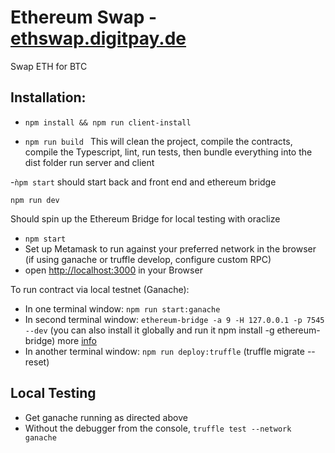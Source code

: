#  Ethereum Swap - [ethswap.digitpay.de](http://ethswap.digitpay.de)

Swap ETH for BTC

## Installation:

- `npm install && npm run client-install`


- `npm run build `  This will clean the project, compile the contracts, compile the Typescript, lint, run tests, then bundle everything into the dist folder
run server and client


-`ǹpm start` should start back and front end and ethereum bridge






```
npm run dev
```
Should spin up the Ethereum Bridge for local testing with oraclize
- `npm start`
- Set up Metamask to run against your preferred network in the browser (if using ganache or truffle develop, configure custom RPC)
- open [http://localhost:3000](http://localhost:3000) in your Browser

To run contract via local testnet (Ganache):

- In one terminal window: `npm run start:ganache`
- In second terminal window: `ethereum-bridge -a 9 -H 127.0.0.1 -p 7545 --dev`
  (you can also install it globally and run it npm install -g ethereum-bridge)
  more [info](https://github.com/oraclize/ethereum-bridge)
- In another terminal window: `npm run deploy:truffle` (truffle migrate --reset)

## Local Testing

- Get ganache running as directed above
- Without the debugger from the console, `truffle test --network ganache`
